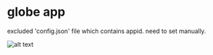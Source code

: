 # globe app

excluded 'config.json' file which contains appid.
need to set manually.

![alt text](https://user-images.githubusercontent.com/4373428/33476029-cd1fdc94-d6c3-11e7-965d-b3d26a0d6c29.gif)
